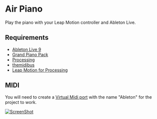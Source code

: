 # Air Piano

Play the piano with your Leap Motion controller and Ableton Live.

## Requirements

* [Ableton Live 9](https://www.ableton.com/)
* [Grand Piano Pack](https://www.ableton.com/en/packs/)
* [Processing](http://processing.org)
* [themidibus](https://github.com/sparks/themidibus)
* [Leap Motion for Processing](https://github.com/nok/leap-motion-processing)

## MIDI

You will need to create a [Virtual Midi port](https://www.ableton.com/en/help/article/using-virtual-MIDI-buses-live/) with the name "Ableton" for the project to work.

[![ScreenShot](http://struct.com.au/airpiano/img/airpiano.png)](http://youtu.be/hh9wKEZdoL4)